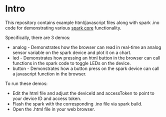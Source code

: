 # Intro

This repository contains example html/javascript files along with spark .ino code for demonstrating
various [spark core](http://spark.io) functionality.

Specifically, there are 3 demos:

* analog - Demonstrates how the browser can read in real-time an analog sensor variable on the spark device and plot it on a chart.
* led - Demonstrates how pressing an html button in the browser can call functions in the spark code to toggle LEDs on the device.
* button - Demonstrates how a button press on the spark device can call a javascript function in the browser.


To run these demos:

* Edit the html file and adjust the deviceId and accessToken to point to your device ID and access token.
* Flash the spark with the corresponding .ino file via spark build.
* Open the .html file in your web browser.


